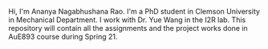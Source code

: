 Hi,
I'm Ananya Nagabhushana Rao. I'm a PhD student in Clemson University in Mechanical Department. I work with Dr. Yue Wang in the I2R lab.
This repository will contain all the assignments and the project works done in AuE893 course during Spring 21.
